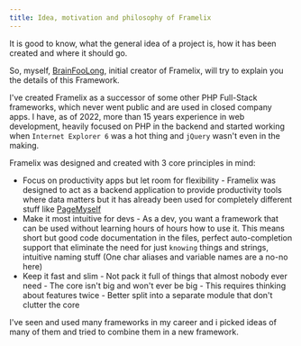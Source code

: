 ```yaml
---
title: Idea, motivation and philosophy of Framelix
---
```


It is good to know, what the general idea of a project is, how it has been created and where it should go.

So, myself, [BrainFooLong](https://github.com/brainfoolong), initial creator of Framelix, will try to explain you the details of this Framework.

I've created Framelix as a successor of some other PHP Full-Stack frameworks, which never went public and are used in closed company apps. I have, as of 2022, more than 15 years experience in web development, heavily focused on PHP in the backend and started working when `Internet Explorer 6` was a hot thing and `jQuery` wasn't even in the making.

Framelix was designed and created with 3 core principles in mind:
* Focus on productivity apps but let room for flexibility - Framelix was designed to act as a backend application to provide productivity tools where data matters but it has already been used for completely different stuff like [PageMyself](https://github.com/NullixAT/pagemyself)
* Make it most intuitive for devs - As a dev, you want a framework that can be used without learning hours of hours how to use it. This means short but good code documentation in the files, perfect auto-completion support that eliminate the need for just `knowing` things and strings, intuitive naming stuff (One char aliases and variable names are a no-no here)
* Keep it fast and slim - Not pack it full of things that almost nobody ever need - The core isn't big and won't ever be big - This requires thinking about features twice - Better split into a separate module that don't clutter the core

I've seen and used many frameworks in my career and i picked ideas of many of them and tried to combine them in a new framework.

